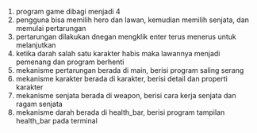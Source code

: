 1. program game dibagi menjadi 4
2.  pengguna bisa memilih hero dan lawan, kemudian memilih senjata, dan memulai pertarungan
3. pertarungan dilakukan dnegan mengklik enter terus menerus untuk melanjutkan
4. ketika darah salah satu karakter habis maka lawannya menjadi pemenang dan program berhenti
5. mekanisme pertarungan berada di main, berisi program saling serang
6. mekanisme karakter berada di karakter, berisi detail dan properti karakter
7. mekanisme senjata berada di weapon, berisi cara kerja senjata dan ragam senjata
8. mekanisme darah berada di health_bar, berisi program tampilan health_bar pada terminal

